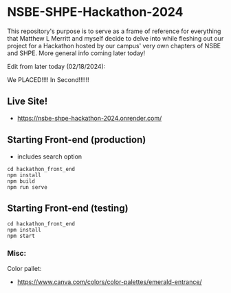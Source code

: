 # NSBE-SHPE-Hackathon-2024
This repository's purpose is to serve as a frame of reference for everything that Matthew L Merritt and myself decide to delve into while fleshing out our project 
for a Hackathon hosted by our campus' very own chapters of NSBE and SHPE. More general info coming later today!

Edit from later today (02/18/2024):

We PLACED!!!! In Second!!!!!!


## Live Site!
- https://nsbe-shpe-hackathon-2024.onrender.com/


## Starting Front-end (production)
- includes search option

```
cd hackathon_front_end
npm install
npm build
npm run serve
```

## Starting Front-end (testing)

```
cd hackathon_front_end
npm install
npm start
```

### Misc:
Color pallet:
- https://www.canva.com/colors/color-palettes/emerald-entrance/

